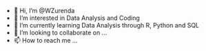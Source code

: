 - 👋 Hi, I’m @WZurenda
- 👀 I’m interested in Data Analysis and Coding
- 🌱 I’m currently learning Data Analysis through R, Python and SQL
- 💞️ I’m looking to collaborate on ...
- 📫 How to reach me ...

<!---
WZurenda/WZurenda is a ✨ special ✨ repository because its `README.md` (this file) appears on your GitHub profile.
You can click the Preview link to take a look at your changes.
--->
